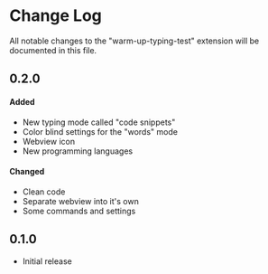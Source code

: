 # Change Log

All notable changes to the "warm-up-typing-test" extension will be documented in this file.

## 0.2.0

#### Added

- New typing mode called "code snippets"
- Color blind settings for the "words" mode
- Webview icon
- New programming languages

#### Changed

- Clean code
- Separate webview into it's own
- Some commands and settings

## 0.1.0

- Initial release
